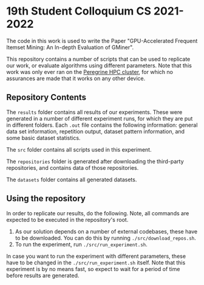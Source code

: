 # 19th Student Colloquium CS 2021-2022

The code in this work is used to write the Paper "GPU-Accelerated Frequent Itemset Mining: An In-depth Evaluation of GMiner". 

This repository contains a number of scripts that can be used to replicate our work, or evaluate algorithms using different parameters.
Note that this work was only ever ran on the [Peregrine HPC cluster](https://www.rug.nl/society-business/centre-for-information-technology/research/services/hpc/facilities/peregrine-hpc-cluster), for which no assurances are made that it works on any other device.

## Repository Contents
The ``results`` folder contains all results of our experiments. 
These were generated in a number of different experiment runs, for which they are put in different folders. 
Each ``.out`` file contains the following information: general data set information, repetition output, dataset pattern information, and some basic dataset statistics.

The ``src`` folder contains all scripts used in this experiment.

The ``repositories`` folder is generated after downloading the third-party repositories, and contains data of those repositories. 

The ``datasets`` folder contains all generated datasets.

## Using the repository
In order to replicate our results, do the following.
Note, all commands are expected to be executed in the repository's root.

1) As our solution depends on a number of external codebases, these have to be downloaded. 
You can do this by running ``./src/download_repos.sh``. 
2) To run the experiment, run ``./src/run_experiment.sh``. 

In case you want to run the experiment with different parameters, these have to be changed in the ``./src/run_experiment.sh`` itself.
Note that this experiment is by no means fast, so expect to wait for a period of time before results are generated.

